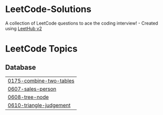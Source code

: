# LeetCode-Solutions
A collection of LeetCode questions to ace the coding interview! - Created using [LeetHub v2](https://github.com/arunbhardwaj/LeetHub-2.0)

<!---LeetCode Topics Start-->
# LeetCode Topics
## Database
|  |
| ------- |
| [0175-combine-two-tables](https://github.com/AnimeshGarg1503/LeetCode-Solutions/tree/master/0175-combine-two-tables) |
| [0607-sales-person](https://github.com/AnimeshGarg1503/LeetCode-Solutions/tree/master/0607-sales-person) |
| [0608-tree-node](https://github.com/AnimeshGarg1503/LeetCode-Solutions/tree/master/0608-tree-node) |
| [0610-triangle-judgement](https://github.com/AnimeshGarg1503/LeetCode-Solutions/tree/master/0610-triangle-judgement) |
<!---LeetCode Topics End-->
